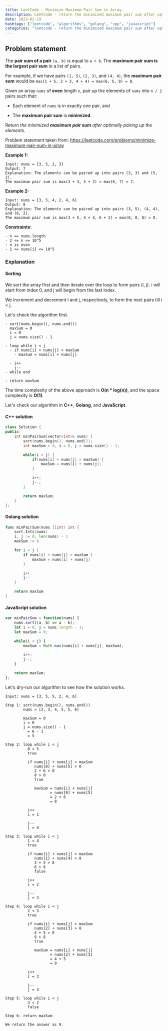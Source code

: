 ```yaml
---
title: LeetCode - Minimize Maximum Pair Sum in Array
description: LeetCode - return the minimized maximum pair sum after optimally pairing up the elements using C++, Golang, and JavaScript.
date: 2023-02-19
hashtags: ["leetcode", "algorithms", "golang", "cpp", "javascript"]
categories: "leetcode - return the minimized maximum pair sum after optimally pairing up the elements, c++, golang, javascript"
---
```


## Problem statement

The **pair sum of a pair** `(a, b)` is equal to `a + b`. The **maximum pair sum is the largest pair sum** in a list of pairs.

For example, if we have pairs `(1, 5)`, `(2, 3)`, and `(4, 4)`, the **maximum pair sum** would be `max(1 + 5, 2 + 3, 4 + 4) = max(6, 5, 8) = 8`.

Given an array `nums` of **even** length `n`, pair up the elements of `nums` into `n / 2` pairs such that:

* Each element of `nums` is in exactly one pair, and

* The **maximum pair sum** is **minimized**.

Return *the minimized **maximum pair sum** after optimally pairing up the elements*.

Problem statement taken from: <a href='https://leetcode.com/problems/minimize-maximum-pair-sum-in-array' target='_blank'>https://leetcode.com/problems/minimize-maximum-pair-sum-in-array</a>

**Example 1:**

```
Input: nums = [3, 5, 2, 3]
Output: 7
Explanation: The elements can be paired up into pairs (3, 3) and (5, 2).
The maximum pair sum is max(3 + 3, 5 + 2) = max(6, 7) = 7.
```

**Example 2:**

```
Input: nums = [3, 5, 4, 2, 4, 6]
Output: 8
Explanation: The elements can be paired up into pairs (3, 5), (4, 4), and (6, 2).
The maximum pair sum is max(3 + 5, 4 + 4, 6 + 2) = max(8, 8, 8) = 8.
```

**Constraints:**

```
- n == nums.length
- 2 <= n <= 10^5
- n is even
- 1 <= nums[i] <= 10^5
```

### Explanation

#### Sorting

We sort the array first and then iterate over the loop to form pairs (i, j). i will start from index 0, and j will begin from the last index.

We increment and decrement i and j, respectively, to form the next pairs till i < j.

Let's check the algorithm first.

```
- sort(nums.begin(), nums.end())
  maxSum = 0
  i = 0
  j = nums.size() - 1

- loop while i < j
  - if nums[i] + nums[j] > maxSum
    - maxSum = nums[i] + nums[j]

  - i++
    j--
- while end

- return maxSum
```

The time complexity of the above approach is **O(n * log(n))**, and the space complexity is **O(1)**.

Let's check our algorithm in **C++**, **Golang**, and **JavaScript**.

#### C++ solution

```cpp
class Solution {
public:
    int minPairSum(vector<int>& nums) {
        sort(nums.begin(), nums.end());
        int maxSum = 0, i = 0, j = nums.size() - 1;

        while(i < j) {
            if(nums[i] + nums[j] > maxSum) {
                maxSum = nums[i] + nums[j];
            }

            i++;
            j--;
        }

        return maxSum;
    }
};
```

#### Golang solution

```go
func minPairSum(nums []int) int {
    sort.Ints(nums)
    i, j := 0, len(nums) - 1
    maxSum := 0

    for i < j {
        if nums[i] + nums[j] > maxSum {
            maxSum = nums[i] + nums[j]
        }

        i++
        j--
    }

    return maxSum
}
```

#### JavaScript solution

```javascript
var minPairSum = function(nums) {
    nums.sort((a, b) => a - b);
    let i = 0, j = nums.length - 1;
    let maxSum = 0;

    while(i < j) {
        maxSum = Math.max(nums[i] + nums[j], maxSum);

        i++;
        j--;
    }

    return maxSum;
};
```

Let's dry-run our algorithm to see how the solution works.

```
Input: nums = [3, 5, 5, 2, 4, 6]

Step 1: sort(nums.begin(), nums.end())
        nums = [2, 3, 4, 5, 5, 6]

        maxSum = 0
        i = 0
        j = nums.size() - 1
          = 6 - 1
          = 5

Step 2: loop while i < j
          0 < 5
          true

          if nums[i] + nums[j] > maxSum
             nums[0] + nums[5] > 0
             2 + 6 > 0
             8 > 0
             true

             maxSum = nums[i] + nums[j]
                    = nums[0] + nums[5]
                    = 2 + 6
                    = 8

          i++
          i = 1

          j--
          j = 4

Step 3: loop while i < j
          1 < 4
          true

          if nums[i] + nums[j] > maxSum
             nums[1] + nums[4] > 8
             3 + 5 > 8
             8 > 8
             false

          i++
          i = 2

          j--
          j = 3

Step 4: loop while i < j
          2 < 3
          true

          if nums[i] + nums[j] > maxSum
             nums[2] + nums[3] > 8
             4 + 5 > 8
             9 > 8
             true

             maxSum = nums[i] + nums[j]
                    = nums[2] + nums[3]
                    = 4 + 5
                    = 9

          i++
          i = 3

          j--
          j = 2

Step 5: loop while i < j
          3 < 2
          false

Step 6: return maxSum

We return the answer as 9.
```
